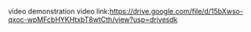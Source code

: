 video demonstration
video link:https://drive.google.com/file/d/15bXwso-qxoc-wpMFcbHYKHtxbT8wtCth/view?usp=drivesdk
